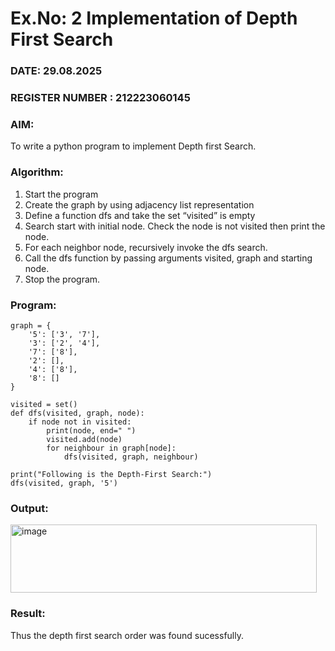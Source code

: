 # Ex.No: 2  Implementation of Depth First Search
### DATE: 29.08.2025                                                                          
### REGISTER NUMBER : 212223060145 
### AIM: 
To write a python program to implement Depth first Search. 
### Algorithm:
1. Start the program
2. Create the graph by using adjacency list representation
3. Define a function dfs and take the set “visited” is empty 
4. Search start with initial node. Check the node is not visited then print the node.
5. For each neighbor node, recursively invoke the dfs search.
6. Call the dfs function by passing arguments visited, graph and starting node.
7. Stop the program.
### Program:
```
graph = {
    '5': ['3', '7'],
    '3': ['2', '4'],
    '7': ['8'],
    '2': [],
    '4': ['8'],
    '8': []
}

visited = set()
def dfs(visited, graph, node):  
    if node not in visited:
        print(node, end=" ")
        visited.add(node)
        for neighbour in graph[node]:
            dfs(visited, graph, neighbour)

print("Following is the Depth-First Search:")
dfs(visited, graph, '5')
```

### Output:
<img width="490" height="109" alt="image" src="https://github.com/user-attachments/assets/a56670d0-ba09-4289-b9c3-d7980a787ac9" />

### Result:
Thus the depth first search order was found sucessfully.
